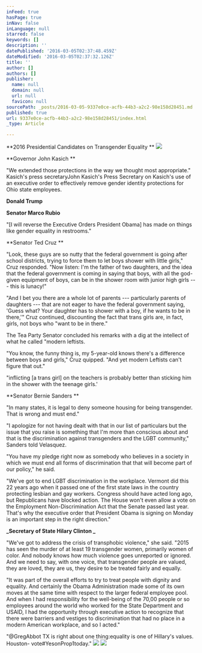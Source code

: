 ```yaml
---
inFeed: true
hasPage: true
inNav: false
inLanguage: null
starred: false
keywords: []
description: ''
datePublished: '2016-03-05T02:37:48.459Z'
dateModified: '2016-03-05T02:37:32.126Z'
title: ''
author: []
authors: []
publisher:
  name: null
  domain: null
  url: null
  favicon: null
sourcePath: _posts/2016-03-05-9337e0ce-acfb-44b3-a2c2-98e158d28451.md
published: true
url: 9337e0ce-acfb-44b3-a2c2-98e158d28451/index.html
_type: Article

---
```

**2016 Presidential Candidates on Transgender Equality **
![](https://the-grid-user-content.s3-us-west-2.amazonaws.com/f78a9843-0538-44f3-812e-0a8e65002c11.jpg)

**Governor John Kasich **

"We extended those protections in the way we thought most appropriate." Kasich's press secretaryJohn Kasich's Press Secretary on Kasich's use of an executive order to effectively remove gender identity protections for Ohio state employees.

**Donald Trump**

**Senator Marco Rubio**

"\[I will reverse the Executive Orders President Obama\] has made on things like gender equality in restrooms."  

**Senator Ted Cruz  **

"Look, these guys are so nutty that the federal government is going after school districts, trying to force them to let boys shower with little girls," Cruz responded. "Now listen: I'm the father of two daughters, and the idea that the federal government is coming in saying that boys, with all the god-given equipment of boys, can be in the shower room with junior high girls --- this is lunacy!"

"And I bet you there are a whole lot of parents --- particularly parents of daughters --- that are not eager to have the federal government saying, 'Guess what? Your daughter has to shower with a boy, if he wants to be in there,'" Cruz continued, discounting the fact that trans girls are, in fact, girls, not boys who "want to be in there."

The Tea Party Senator concluded his remarks with a dig at the intellect of what he called "modern leftists. 

"You know, the funny thing is, my 5-year-old knows there's a difference between boys and girls," Cruz quipped. "And yet modern Leftists can't figure that out."

"inflicting \[a trans girl\] on the teachers is probably better than sticking him in the shower with the teenage girls.' 

**Senator Bernie Sanders **

"In many states, it is legal to deny someone housing for being transgender. That is wrong and must end."

"I apologize for not having dealt with that in our list of particulars but the issue that you raise is something that I'm more than conscious about and that is the discrimination against transgenders and the LGBT community," Sanders told Velasquez.

"You have my pledge right now as somebody who believes in a society in which we must end all forms of discrimination that that will become part of our policy," he said.

"We've got to end LGBT discrimination in the workplace. Vermont did this 22 years ago when it passed one of the first state laws in the country protecting lesbian and gay workers. Congress should have acted long ago, but Republicans have blocked action. The House won't even allow a vote on the Employment Non-Discrimination Act that the Senate passed last year. That's why the executive order that President Obama is signing on Monday is an important step in the right direction."

**_Secretary of State Hilary Clinton _**

"We've got to address the crisis of transphobic violence," she said. "2015 has seen the murder of at least 19 transgender women, primarily women of color. And nobody knows how much violence goes unreported or ignored. And we need to say, with one voice, that transgender people are valued, they are loved, they are us, they desire to be treated fairly and equally.

"It was part of the overall efforts to try to treat people with dignity and equality. And certainly the Obama Administration made some of its own moves at the same time with respect to the larger federal employee pool. And when I had responsibility for the well-being of the 70,00 people or so employees around the world who worked for the State Department and USAID, I had the opportunity through executive action to recognize that there were barriers and vestiges to discrimination that had no place in a modern American workplace, and so I acted."

"@GregAbbot TX is right about one thing:equality is one of Hillary's values. Houston- vote\#YesonProp1today." ![](https://the-grid-user-content.s3-us-west-2.amazonaws.com/8b114606-9c54-4aa1-ab1d-b0259329c05a.jpg)
![](https://the-grid-user-content.s3-us-west-2.amazonaws.com/451dc96a-49bd-4c88-b5f3-490020f46d53.jpg)